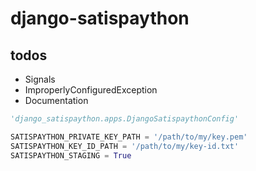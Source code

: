 # django-satispaython

## todos

* Signals
* ImproperlyConfiguredException
* Documentation

```python
'django_satispaython.apps.DjangoSatispaythonConfig'

SATISPAYTHON_PRIVATE_KEY_PATH = '/path/to/my/key.pem'
SATISPAYTHON_KEY_ID_PATH = '/path/to/my/key-id.txt'
SATISPAYTHON_STAGING = True
```